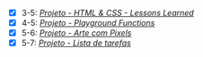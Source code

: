 
- [x] 3-5: _[Projeto - HTML & CSS - Lessons Learned](https://cristianbrum.github.io/cristianbrum.io/projects/sd-011-project-lessons-learned/)_ 
- [x] 4-5: _[Projeto - Playground Functions](https://github.com/CristianBrum/cristianbrum.io/tree/master/projects/sd-011-project-playground-functions)_
- [x] 5-6: _[Projeto - Arte com Pixels](https://cristianbrum.github.io/cristianbrum.io/projects/sd-011-project-pixels-art/)_
- [x] 5-7: _[Projeto - Lista de tarefas](https://cristianbrum.github.io/cristianbrum.io/projects/sd-011-project-todo-list/)_
